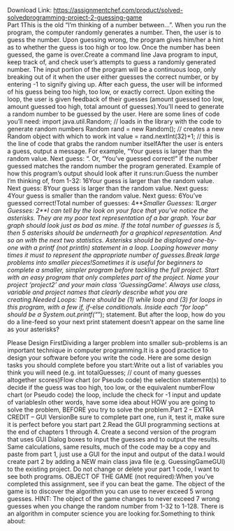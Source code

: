 Download Link: https://assignmentchef.com/product/solved-solvedprogramming-project-2-guessing-game
<br>
Part 1This is the old “I’m thinking of a number between…”. When you run the program, the computer randomly generates a number. Then, the user is to guess the number. Upon guessing wrong, the program gives him/her a hint as to whether the guess is too high or too low. Once the number has been guessed, the game is over.Create a command line Java program to input, keep track of, and check user’s attempts to guess a randomly generated number. The input portion of the program will be a continuous loop, only breaking out of it when the user either guesses the correct number, or by entering -1 to signify giving up. After each guess, the user will be informed of his guess being too high, too low, or exactly correct. Upon exiting the loop, the user is given feedback of their guesses (amount guessed too low, amount guessed too high, total amount of guesses).You’ll need to generate a random number to be guessed by the user. Here are some lines of code you’ll need: import java.util.Random; // loads in the library with the code to generate random numbers Random rand = new Random(); // creates a new Random object with which to work int value = rand.nextInt(32)+1; // this is the line of code that grabs the random number itselfAfter the user is enters a guess, output a message. For example, “Your guess is larger than the random value. Next guess: “. Or, “You’ve guessed correct!” if the number guessed matches the random number the program generated. Example of how this program’s output should look after it runs:run:Guess the number I’m thinking of, from 1-32: 16Your guess is larger than the random value. Next guess: 8Your guess is larger than the random value. Next guess: 4Your guess is smaller than the random value. Next guess: 6You’ve guessed correct!Total number of guesses: 4****Smaller Guesses: 1*Larger Guesses: 2**I can tell by the look on your face that you’ve notice the asterisks. They are my poor text representation of a bar graph. Your bar graph should look just as bad as mine. If the total number of guesses is 5, then 5 asterisks should be underneath for a graphical representation. And so on with the next two statistics. Asterisks should be displayed one-by-one with a printf (not println) statement in a loop. Looping however many times it must to represent the appropriate number of guesses.Break large problems into smaller pieces!Sometimes it is useful for beginners to complete a smaller, simpler program before tackling the full project. Start with an easy program that only completes part of the project. Name your project ‘project2’ and your main class ‘GuessingGame’. Always use class, variable and project names that clearly describe what you are creating.Needed Loops: There should be (1) while loop and (3) for loops in this program, with a few if, if-else conditionals. Inside each “for loop” should be a System.out.printf(“*”); statement. But after the loop, how do you do a line-feed so your next print statement doesn’t appear on the same line as your asterisks?

Please Design FirstDividing a larger problem into smaller sub-problems is an important technique in computer programming.It is a good practice to design your software before you write the code. Here are some design tasks you should complete before you start:Write out a list of variables you think you will need (e.g. int totalGuesses; // count of many guesses altogether scores)Flow chart (or Pseudo code) the selection statement(s) to decide if the guess was too high, too low, or the equivalent numberFlow chart (or Pseudo code) the loop, include the check for -1 input and update of variablesIn other words, have some idea about HOW you are going to solve the problem, BEFORE you try to solve the problem.Part 2 – EXTRA CREDIT – GUI VersionBe sure to complete part one, run it, test it, make sure it is perfect before you start part 2.Read the GUI programming sections at the end of chapters 1 through 4. Create a second version of the program that uses GUI Dialog boxes to input the guesses and to output the results. Same calculations, same results, much of the code may be a copy and paste from part 1, just use a GUI for the input and output of the data.I would create part 2 by adding a NEW main class java file (e.g. GuessingGameGUI) to the existing project. Do not change or delete your part 1 code, I want to see both programs. OBJECT OF THE GAME (not required):When you’ve completed this assignment, see if you can beat the game. The object of the game is to discover the algorithm you can use to never exceed 5 wrong guesses. HINT: The object of the game changes to never exceed 7 wrong guesses when you change the random number from 1-32 to 1-128. There is an algorithm in computer science you are looking for.Something to think about: